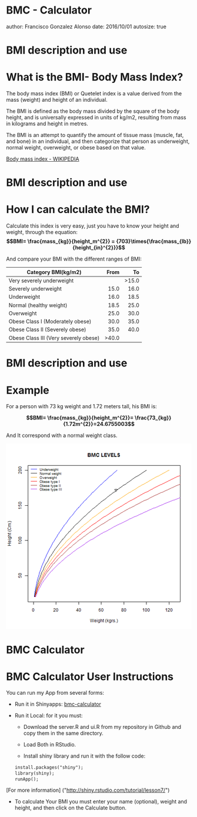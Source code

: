 BMC - Calculator
========================================================
author: Francisco Gonzalez Alonso
date: 2016/10/01
autosize: true



BMI description and use
========================================================
# What is the BMI- Body Mass Index?

The body mass index (BMI) or Quetelet index is a value derived from the mass 
(weight) and height of an individual. 

The BMI is defined as the body mass divided by the square of the body height, 
and is universally expressed in units of kg/m2, resulting from mass in kilograms 
and height in metres.

The BMI is an attempt to quantify the amount of tissue mass (muscle, fat, and 
bone) in an individual, and then categorize that person as underweight, normal 
weight, overweight, or obese based on that value. 

[Body mass index - WIKIPEDIA]("https://en.wikipedia.org/wiki/Body_mass_index")


BMI description and use
========================================================
# How I can calculate the BMI?

Calculate this index is very easy, just you have to know your height and weight, through the equation: 
**$$BMI= \frac{mass_{kg}}{height_m^{2}} = {703}\times{\frac{mass_{lb}}{height_{in}^{2}}}$$**

And compare your BMI with the different ranges of BMI:

| Category BMI(kg/m2)                   	|  From 	|    To 	|
|---------------------------------------	|------:	|------:	|
| Very severely underweight             	|       	| >15.0 	|
| Severely underweight                  	|  15.0 	|  16.0 	|
| Underweight                           	|  16.0 	|  18.5 	|
| Normal (healthy weight)               	|  18.5 	|  25.0 	|
| Overweight                            	|  25.0 	|  30.0 	|
| Obese Class I (Moderately obese)      	|  30.0 	|  35.0 	|
| Obese Class II (Severely obese)       	|  35.0 	|  40.0 	|
| Obese Class III (Very severely obese) 	| >40.0 	|       	| 	


BMI description and use
========================================================
# Example

For a person with 73 kg weight and 1.72 meters tall, his BMI is:

**$$BMI= \frac{mass_{kg}}{height_m^{2}}= \frac{73_{kg}}{1.72m^{2}}=24.6755003$$**




And It correspond with a normal weight class.


<img src="index-figure/unnamed-chunk-2-1.png" title="plot of chunk unnamed-chunk-2" alt="plot of chunk unnamed-chunk-2" style="display: block; margin: auto;" />


BMC Calculator 
=======================================================
# BMC Calculator User Instructions

You can run my App from several forms:

* Run it in Shinyapps: [bmc-calculator]("https://lanthano.shinyapps.io/bmc-calculator/")

* Run it Local: for it you must:
    + Download the server.R and ui.R from my repository in Github and copy them 
    in the same directory.
    
    + Load Both in RStudio.
    
    + Install shiny library and run it with the follow code:
    
    ~~~~
    install.packages("shiny");
    library(shiny);
    runApp();
    ~~~~

[For more information] ("http://shiny.rstudio.com/tutorial/lesson7/")

* To calculate Your BMI you must enter your name (optional), weight and height, and then click on the Calculate button.





